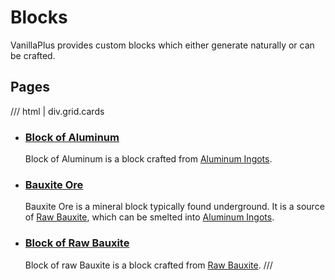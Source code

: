 # Blocks

VanillaPlus provides custom blocks which either generate naturally or can be crafted.

## Pages

/// html | div.grid.cards
-   ### [Block of Aluminum](aluminum_block.md)
    
    Block of Aluminum is a block crafted from [Aluminum Ingots](../items/aluminum_ingot.md).

-   ### [Bauxite Ore](bauxite_ore.md)
    
    Bauxite Ore is a mineral block typically found underground. It is a source of [Raw Bauxite](../items/raw_bauxite.md), which can be smelted into [Aluminum Ingots](../items/aluminum_ingot.md).

-   ### [Block of Raw Bauxite](raw_bauxite_block.md)
    
    Block of raw Bauxite is a block crafted from [Raw Bauxite](../items/raw_bauxite.md).
///